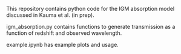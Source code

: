 This repository contains python code for the IGM absorption model discussed in Kauma et al. (in prep). 

igm_absorption.py contains functions to generate transmission as a function of redshift and observed wavelength.

example.ipynb has example plots and usage.


